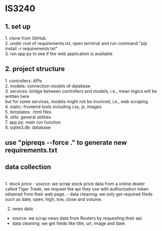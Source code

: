 # IS3240
<h2>1. set up</h2>
1. clone from GitHub
<br>
2. under root of requirements.txt, open terminal and run command "pip install -r requirements.txt"
<br>
3. run app.py to see if the web application is available

<h2>2. project structure</h2>
1. controllers: APIs
<br>
2. models: connection models of database
<br>
3. services: bridge between controllers and models, i.e., mean logics will be written here
<br>
but for some services, models might not be involved, i.e., web scraping
<br>
4. static: frontend tools including css, js, images
<br>
5. templates: .html files
<br>
6. utils: general utilities
<br>
7. app.py: main run function
<br>
8. sqlite3.db: database
<br>

<h2>use "pipreqs --force ." to generate new requirements.txt</h2>


<h2>data collection</h2>
<br>
1. stock price
- source: we scrap stock price data from a online dealer called Tiger Trade, we request the api they use with authorization token obtained from their web page.
- data cleaning: we only get required fileds such as date, open, high, low, close and volume.

2. news data
- source: we scrap news data from Routers by requesting their api.
- data cleaning: we get fields like title, url, image and date.
